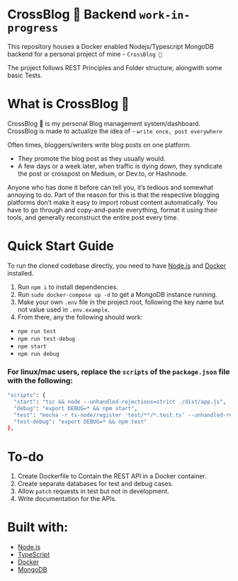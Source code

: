 # CrossBlog 🔀 Backend `work-in-progress`  
  
This repository houses a Docker enabled Nodejs/Typescript MongoDB backend for a personal project of mine - `CrossBlog 🔀`   

The project follows REST Principles and Folder structure, alongwith some basic Tests.  

# What is CrossBlog 🔀   
CrossBlog 🔀 is my personal Blog management system/dashboard.   
CrossBlog is made to actualize the idea of - `write once, post everywhere`   

Often times, bloggers/writers write blog posts on one platform. 
- They promote the blog post as they usually would.      
- A few days or a week later, when traffic is dying down, they syndicate the post or crosspost on Medium, or Dev.to, or Hashnode.      

Anyone who has done it before can tell you, it’s tedious and somewhat annoying to do. Part of the reason for this is that the respective blogging platforms don’t make it easy to import robust content automatically. You have to go through and copy-and-paste everything, format it using their tools, and generally reconstruct the entire post every time.  


# Quick Start Guide

To run the cloned codebase directly, you need to have [Node.js](https://nodejs.dev/download/) and [Docker](https://www.docker.com/get-started) installed.
  1. Run `npm i` to install dependencies.
  2. Run `sudo docker-compose up -d` to get a MongoDB instance running.
  3. Make your own `.env` file in the project root, following the key name but not value used in `.env.example`.
  4. From there, any the following should work:
  
  - `npm run test`
  - `npm run test-debug`
  - `npm start`
  - `npm run debug`
  
### For linux/mac users, replace the `scripts` of the `package.json` file with the following:  
  ```sh
  "scripts": {
    "start": "tsc && node --unhandled-rejections=strict ./dist/app.js",
    "debug": "export DEBUG=* && npm start",
    "test": "mocha -r ts-node/register 'test/**/*.test.ts' --unhandled-rejections=strict",
    "test-debug": "export DEBUG=* && npm test"
  },
  ```
  
# To-do
  1. Create Dockerfile to Contain the REST API in a Docker container.
  2. Create separate databases for test and debug cases.
  3. Allow `patch` requests in test but not in development.
  4. Write documentation for the APIs.
  
# Built with:
 - [Node.js](https://nodejs.dev/download/)
 - [TypeScript](https://www.typescriptlang.org/)
 - [Docker](https://www.docker.com/get-started)
 - [MongoDB](https://www.mongodb.com/)

  
  
  


